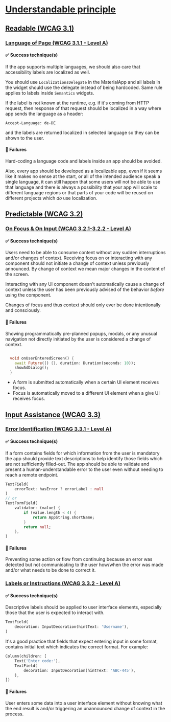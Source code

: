 # [Understandable principle](../../principles/understandable_principle.md#understandable-principle)

## [Readable (WCAG 3.1)](../../principles/understandable_principle.md#readable-wcag-31)

### [Language of Page (WCAG 3.1.1 - Level A)](../../principles/understandable_principle.md#error-identification-wcag-331---level-a)

#### ✅ Success technique(s)

If the app supports multiple languages, we should also care that accessibility labels are localized as well.

You should use `LocalizationsDelegate` in the MaterialApp and all labels in the widget should use the delegate instead of being hardcoded. Same rule applies to labels inside `Semantics` widgets.

If the label is not known at the runtime, e.g. if it's coming from HTTP request, then response of that request should be localized in a way where app sends the language as a header:
```
Accept-Language: de-DE
```

and the labels are returned localized in selected language so they can be shown to the user.

#### 🚫 Failures

Hard-coding a language code and labels inside an app should be avoided.

Also, every app should be developed as a localizable app, even if it seems like it makes no sense at the start, or all of the intended audience speak a single language, it can still happen that some users will not be able to use that language and there is always a possibility that your app will scale to different language regions or that parts of your code will be reused on different projects which _do_ use localization.

## [Predictable (WCAG 3.2)](../../principles/understandable_principle.md#predictable-wcag-32)

### [On Focus & On Input (WCAG 3.2.1-3.2.2 - Level A)](../../principles/understandable_principle.md#on-focus--on-input-wcag-321-322---level-a)

#### ✅ Success technique(s)

Users need to be able to consume content without any sudden interruptions and/or changes of context. Receiving focus on or interacting with any component should not initiate a change of context unless previously announced. By change of context we mean major changes in the content of the screen.

Interacting with any UI component doesn't automatically cause a change of context unless the user has been previously advised of the behavior _before_ using the component.

Changes of focus and thus context should only ever be done intentionally and consciously.

#### 🚫 Failures

Showing programmatically pre-planned popups, modals, or any unusual navigation not directly initiated by the user is considered a change of context.

```dart

  void onUserEnteredScreen() {
    await Future(() {}, duration: Duration(seconds: 10));
    showAdDialog();
  }
```

- A form is submitted automatically when a certain UI element receives focus.
- Focus is automatically moved to a different UI element when a give UI receives focus.

## [Input Assistance (WCAG 3.3)](../../principles/understandable_principle.md#input-assistance-wcag-33)

### [Error Identification (WCAG 3.3.1 - Level A)](../../principles/understandable_principle.md#error-identification-wcag-331---level-a)

#### ✅ Success technique(s)

If a form contains fields for which information from the user is mandatory the app should provide text descriptions to help identify those fields which are not sufficiently filled-out. The app should be able to validate and present a human-understandable error to the user even without needing to reach a remote endpoint.

```dart
TextField(
    errorText: hasError ? errorLabel : null
)
// or
TextFormField(
    validator: (value) {
        if (value.length < 4) {
            return AppString.shortName;
        }
        return null;
    },
)
```

#### 🚫 Failures

Preventing some action or flow from continuing because an error was detected but not communicating to the user how/when the error was made and/or what needs to be done to correct it.

### [Labels or Instructions (WCAG 3.3.2 - Level A)](../../principles/understandable_principle.md#labels-or-instructions-wcag-332---level-a)

#### ✅ Success technique(s)

Descriptive labels should be applied to user interface elements, especially those that the user is expected to interact with.

```dart
TextField(
    decoration: InputDecoration(hintText: 'Username'),
)
```

It's a good practice that fields that expect entering input in some format, contains initial text which indicates the correct format. For example:

```dart
Column(children: [
    Text('Enter code:'),
    TextField(
        decoration: InputDecoration(hintText: 'ABC-445'),
    ),
])
```
#### 🚫 Failures

User enters some data into a user interface element without knowing what the end result is and/or triggering an unannounced change of context in the process.
